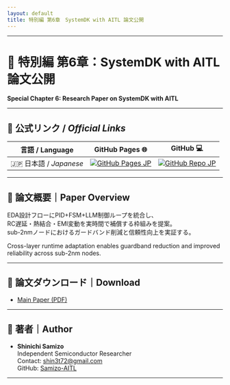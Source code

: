 ```yaml
---
layout: default
title: 特別編 第6章　SystemDK with AITL 論文公開
---
```


---

# 📕 特別編 第6章：SystemDK with AITL 論文公開  
**Special Chapter 6: Research Paper on SystemDK with AITL**

---

## 🔗 公式リンク / *Official Links*

| 言語 / Language | GitHub Pages 🌐 | GitHub 💻 |
|-----------------|----------------|-----------|
| 🇯🇵 日本語 / *Japanese* | [![GitHub Pages JP](https://img.shields.io/badge/GitHub%20Pages-日本語版-brightgreen?logo=github)](https://samizo-aitl.github.io/Edusemi-v4x/f_chapter5_dfm/) | [![GitHub Repo JP](https://img.shields.io/badge/GitHub-日本語版-blue?logo=github)](https://github.com/Samizo-AITL/Edusemi-v4x/tree/main/f_chapter6_reseach) |

---

## 📄 論文概要｜Paper Overview
EDA設計フローにPID+FSM+LLM制御ループを統合し、  
RC遅延・熱結合・EMI変動を実時間で補償する枠組みを提案。  
sub-2nmノードにおけるガードバンド削減と信頼性向上を実証する。  

Cross-layer runtime adaptation enables guardband reduction and improved reliability across sub-2nm nodes.

---

## 🔗 論文ダウンロード｜Download
- [Main Paper (PDF)](systemdk_aitl2025.pdf)

---

## 👤 著者｜Author
- **Shinichi Samizo**  
  Independent Semiconductor Researcher  
  Contact: [shin3t72@gmail.com](mailto:shin3t72@gmail.com)  
  GitHub: [Samizo-AITL](https://github.com/Samizo-AITL)

---
